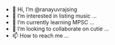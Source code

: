 - 👋 Hi, I’m @ranayuvrajsing
- 👀 I’m interested in listing music ...
- 🌱 I’m currently learning MPSC ...
- 💞️ I’m looking to collaborate on cutie ...
- 📫 How to reach me ...

<!---
ranayuvrajsing/ranayuvrajsing is a ✨ special ✨ repository because its `README.md` (this file) appears on your GitHub profile.
You can click the Preview link to take a look at your changes.
--->
